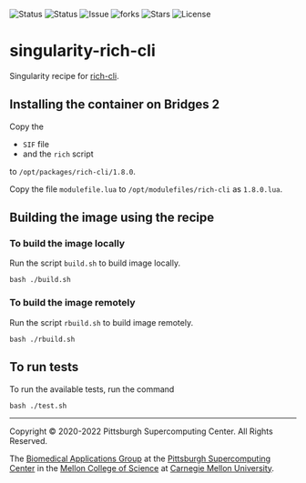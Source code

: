 ![Status](https://github.com/pscedu/singularity-rich-cli/actions/workflows/main.yml/badge.svg)
![Status](https://github.com/pscedu/singularity-rich-cli/actions/workflows/pretty.yml/badge.svg)
![Issue](https://img.shields.io/github/issues/pscedu/singularity-rich-cli)
![forks](https://img.shields.io/github/forks/pscedu/singularity-rich-cli)
![Stars](https://img.shields.io/github/stars/pscedu/singularity-rich-cli)
![License](https://img.shields.io/github/license/pscedu/singularity-rich-cli)

# singularity-rich-cli
Singularity recipe for [rich-cli](https://www.textualize.io/).

## Installing the container on Bridges 2
Copy the

* `SIF` file
* and the `rich` script

to `/opt/packages/rich-cli/1.8.0`.

Copy the file `modulefile.lua` to `/opt/modulefiles/rich-cli` as `1.8.0.lua`.

## Building the image using the recipe
### To build the image locally
Run the script `build.sh` to build image locally.

```
bash ./build.sh
```

### To build the image remotely
Run the script `rbuild.sh` to build image remotely.

```
bash ./rbuild.sh
```

## To run tests
To run the available tests, run the command

```
bash ./test.sh
```

---
Copyright © 2020-2022 Pittsburgh Supercomputing Center. All Rights Reserved.

The [Biomedical Applications Group](https://www.psc.edu/biomedical-applications/) at the [Pittsburgh Supercomputing Center](http://www.psc.edu) in the [Mellon College of Science](https://www.cmu.edu/mcs/) at [Carnegie Mellon University](http://www.cmu.edu).
